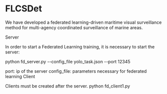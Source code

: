 # FLCSDet
We have developed a federated learning-driven maritime visual surveillance method for multi-agency coordinated surveillance of marine areas.

Server

In order to start a Federated Learning training, it is necessary to start the server:

python fd_server.py --config_file yolo_task.json --port 12345

port: ip of the server
config_file: parameters necessary for federated learning
Client

Clients must be created after the server.
python fd_client1.py
